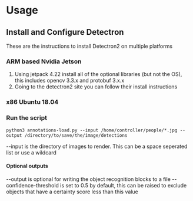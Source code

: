 # Usage

## Install and Configure Detectron

These are the instructions to install Detectron2 on multiple platforms

### ARM based Nvidia Jetson

1. Using jetpack 4.22 install all of the optional libraries (but not the OS), this includes opencv 3.3.x and protobuf 3.x.x
2. Going to the detectron2 site you can follow their install instructions 

### x86 Ubuntu 18.04


### Run the script

```python3 annotations-load.py --input /home/controller/people/*.jpg --output /directory/to/save/the/image/detections```

--input is the directory of images to render.  This can be a space seperated list or use a wildcard

#### Optional outputs
--output is optional for writing the object recognition blocks to a file
--confidence-threshold is set to 0.5 by default, this can be raised to exclude objects that have a certainty score less than this value

